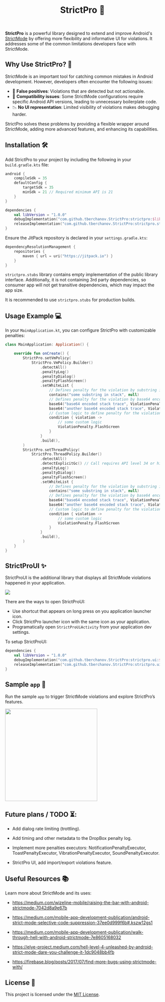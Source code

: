 <h1 align="center">StrictPro 🚀</h1>
<br>

**StrictPro** is a powerful library designed to extend and improve Android's [StrictMode](https://developer.android.com/reference/android/os/StrictMode.html) by offering more flexibility and informative UI for violations. It addresses some of the common limitations developers face with StrictMode.

## Why Use StrictPro? 🤔

StrictMode is an important tool for catching common mistakes in Android development. However, developers often encounter the following issues:

- 🚫 **False positives**: Violations that are detected but not actionable.
- 🔄 **Compatibility issues**: Some StrictMode configurations require specific Android API versions, leading to unnecessary boilerplate code.
- 📉 **No UI representation**: Limited visibility of violations makes debugging harder.

StrictPro solves these problems by providing a flexible wrapper around StrictMode, adding more advanced features, and enhancing its capabilities.

## Installation 🛠️

Add StrictPro to your project by including the following in your `build.gradle.kts` file:

```kotlin
android {
    compileSdk = 35
    defaultConfig {
        targetSdk = 35
        minSdk = 21 // Required minimum API is 21
    }
}

dependencies {    
    val libVersion = "1.0.0"
    debugImplementation("com.github.tberchanov.StrictPro:strictpro:$libVersion")
    releaseImplementation("com.github.tberchanov.StrictPro:strictpro.stubs:$libVersion")
}
```

Ensure the JitPack repository is declared in your `settings.gradle.kts`:
```kotlin
dependencyResolutionManagement {
    repositories {
        maven { url = uri("https://jitpack.io") }
    }
}
```

`strictpro.stubs` library contains empty implementation of the public library interface. Additionally, it is not containing 3rd party dependencies, so consumer app will not get transitive dependencies, which may impact the app size.

It is recommended to use `strictpro.stubs` for production builds.

Usage Example 💻
------
In your `MainApplication.kt`, you can configure StrictPro with customizable penalties:
```kotlin
class MainApplication: Application() {

    override fun onCreate() {
        StrictPro.setVmPolicy(
            StrictPro.VmPolicy.Builder()
                .detectAll()
                .penaltyLog()
                .penaltyDialog()
                .penaltyFlashScreen()
                .setWhiteList {
                    // Defines penalty for the violation by substring in stack. Do nothing on violation if penalty is null.
                    contains("some substring in stack", null)
                    // Defines penalty for the violation by base64 encoded stack.
                    base64("base64 encoded stack trace", ViolationPenalty.Ignore)
                    base64("another base64 encoded stack trace", ViolationPenalty.Dialog)
                    // Custom logic to define penalty for the violation. Do nothing on violation if penalty is null.
                    condition { violation ->
                        // some custom logic
                        ViolationPenalty.FlashScreen
                    }
                }
                .build(),
        )
        StrictPro.setThreadPolicy(
            StrictPro.ThreadPolicy.Builder()
                .detectAll()
                .detectExplicitGc() // Call requires API level 34 or higher, otherwise it will be ignored.
                .penaltyLog()
                .penaltyDialog()
                .penaltyFlashScreen()
                .setWhiteList {
                    // Defines penalty for the violation by substring in stack. Do nothing on violation if penalty is null.
                    contains("some substring in stack", null)
                    // Defines penalty for the violation by base64 encoded stack.
                    base64("base64 encoded stack trace", ViolationPenalty.Ignore)
                    base64("another base64 encoded stack trace", ViolationPenalty.Dialog)
                    // Custom logic to define penalty for the violation. Do nothing on violation if penalty is null.
                    condition { violation ->
                        // some custom logic
                        ViolationPenalty.FlashScreen
                    }
                }
                .build(),
        )
    }
}
```

StrictProUI ✨
------

StrictProUI is the additional library that displays all StrictMode violations happened in your application.

<img src="./img/StrictProUI.png" />

There are the ways to open StrictProUI:
- Use shortcut that appears on long press on you application launcher icon. 
- Click StrictPro launcher icon with the same icon as your application. 
- Programatically open `StrictProUiActivity` from your application dev settings.

To setup StrictProUI:
```kotlin
dependencies {    
    val libVersion = "1.0.0"
    debugImplementation("com.github.tberchanov.StrictPro:strictpro.ui:$libVersion")
    releaseImplementation("com.github.tberchanov.StrictPro:strictpro.ui.stubs:$libVersion")
}
```

Sample `app` 📱
------
Run the sample `app` to trigger StrictMode violations and explore StrictPro’s features.

<img src="./img/strict-pro-example.gif" width="300" />

Future plans / TODO ⏳:
---

* Add dialog rate limiting (trottling).

* Add timing and other metadata to the DropBox penalty log.

* Implement more penalties executors: NotificationPenaltyExecutor, ToastPenaltyExecutor, VibrationPenaltyExecutor, SoundPenaltyExecutor.

* StrictPro UI, add import/export violations feature.

Useful Resources 📚
---
Learn more about StrictMode and its uses:

* https://medium.com/wizeline-mobile/raising-the-bar-with-android-strictmode-7042d8a9e67b

* https://medium.com/mobile-app-development-publication/android-strict-mode-selective-code-suppression-37ee0d999f6b#.kszw12gs1

* https://medium.com/mobile-app-development-publication/walk-through-hell-with-android-strictmode-7e8605168032

* https://elye-project.medium.com/hell-level-4-unleashed-by-android-strict-mode-dare-you-challenge-it-1dc9048bb4fb

* https://firebase.blog/posts/2017/07/find-more-bugs-using-strictmode-with/

## License 📜

This project is licensed under the [MIT License](LICENSE).